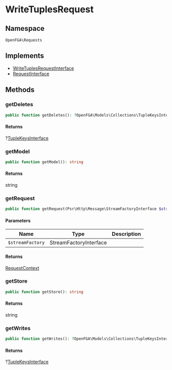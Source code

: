 # WriteTuplesRequest


## Namespace
`OpenFGA\Requests`

## Implements
* [WriteTuplesRequestInterface](Requests/WriteTuplesRequestInterface.md)
* [RequestInterface](Requests/RequestInterface.md)



## Methods
### getDeletes


```php
public function getDeletes(): ?OpenFGA\Models\Collections\TupleKeysInterface
```



#### Returns
?[TupleKeysInterface](Models/Collections/TupleKeysInterface.md)

### getModel


```php
public function getModel(): string
```



#### Returns
string

### getRequest


```php
public function getRequest(Psr\Http\Message\StreamFactoryInterface $streamFactory): OpenFGA\Network\RequestContext
```


#### Parameters
| Name | Type | Description |
|------|------|-------------|
| `$streamFactory` | StreamFactoryInterface |  |

#### Returns
[RequestContext](Network/RequestContext.md)

### getStore


```php
public function getStore(): string
```



#### Returns
string

### getWrites


```php
public function getWrites(): ?OpenFGA\Models\Collections\TupleKeysInterface
```



#### Returns
?[TupleKeysInterface](Models/Collections/TupleKeysInterface.md)


